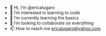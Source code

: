 - 👋 Hi, I’m @ericalugaro
- 👀 I’m interested in learning to code
- 🌱 I’m currently learning the basics
- 💞️ I’m looking to collaborate on everything
- 📫 How to reach me ericalugaro@yahoo.com

<!---
ericalugaro/ericalugaro is a ✨ special ✨ repository because its `README.md` (this file) appears on your GitHub profile.
You can click the Preview link to take a look at your changes.
--->
